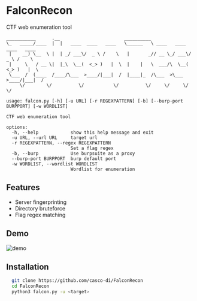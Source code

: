 
# FalconRecon

CTF web enumeration tool

```
___________      .__                        __________
\_   _____/____  |  |   ____  ____   ____   \______   \ ____   ____  ____   ____
 |    __) \__  \ |  | _/ ___\/  _ \ /    \   |       _// __ \_/ ___\/  _ \ /    \
 |     \   / __ \|  |_\  \__(  <_> )   |  \  |    |   \  ___/\  \__(  <_> )   |  \
 \___  /  (____  /____/\___  >____/|___|  /  |____|_  /\___  >\___  >____/|___|  /
     \/        \/          \/           \/          \/     \/     \/           \/

usage: falcon.py [-h] [-u URL] [-r REGEXPATTERN] [-b] [--burp-port BURPPORT] [-w WORDLIST]

CTF web enumeration tool

options:
  -h, --help            show this help message and exit
  -u URL, --url URL     target url
  -r REGEXPATTERN, --regex REGEXPATTERN
                        Set a flag regex
  -b, --burp            Use burpsuite as a proxy
  --burp-port BURPPORT  burp default port
  -w WORDLIST, --wordlist WORDLIST
                        Wordlist for enumeration
```

## Features

- Server fingerprinting
- Directory bruteforce
- Flag regex matching

## Demo



![demo](https://media.giphy.com/media/v1.Y2lkPTc5MGI3NjExcnNoenl2OXA3Zm9pN2Zpb3M5MTQzeHFuMWxmc2g2cHFzN2t3NjVtZyZlcD12MV9pbnRlcm5hbF9naWZfYnlfaWQmY3Q9Zw/GXmdlsDdg8MHiszC9K/giphy.gif)


## Installation



```bash
  git clone https://github.com/casco-di/FalconRecon
  cd FalconRecon
  python3 falcon.py -u <target> 
```

